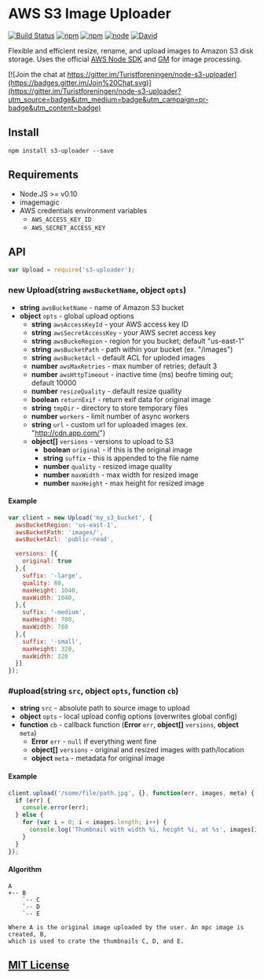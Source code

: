 AWS S3 Image Uploader
=====================

[![Build Status](https://app.wercker.com/status/50fbdf51cf64b01a738379a028b8a885/s "Build Status")](https://app.wercker.com/project/bykey/50fbdf51cf64b01a738379a028b8a885)
[![npm](https://img.shields.io/npm/dm/s3-uploader.svg)]()
[![npm](https://img.shields.io/npm/v/s3-uploader.svg)]()
[![node](https://img.shields.io/node/v/s3-uploader.svg)]()
[![David](https://img.shields.io/david/turistforeningen/node-s3-uploader.svg)]()

Flexible and efficient resize, rename, and upload images to Amazon S3 disk
storage. Uses the official [AWS Node SDK](http://aws.amazon.com/sdkfornodejs/)
and [GM](https://github.com/aheckmann/gm) for image processing.

[![Join the chat at https://gitter.im/Turistforeningen/node-s3-uploader](https://badges.gitter.im/Join%20Chat.svg)](https://gitter.im/Turistforeningen/node-s3-uploader?utm_source=badge&utm_medium=badge&utm_campaign=pr-badge&utm_content=badge)

## Install

```
npm install s3-uploader --save
```

## Requirements

* Node.JS >= v0.10
* imagemagic
* AWS credentials environment variables
  * `AWS_ACCESS_KEY_ID`
  * `AWS_SECRET_ACCESS_KEY`

## API

```javascript
var Upload = require('s3-uploader');
```

### new Upload(**string** `awsBucketName`, **object** `opts`)

* **string** `awsBucketName` - name of Amazon S3 bucket
* **object** `opts` - global upload options
  * **string** `awsAccessKeyId` - your AWS access key ID
  * **string** `awsSecretAccessKey` - your AWS secret access key
  * **string** `awsBuckeRegion` - region for you bucket; default "us-east-1"
  * **string** `awsBucketPath` - path within your bucket (ex. "/images")
  * **string** `awsBucketAcl` - default ACL for uploded images
  * **number** `awsMaxRetries` - max number of retries; default 3
  * **number** `awsHttpTimeout` - inactive time (ms) beofre timing out; default 10000
  * **number** `resizeQuality` - default resize quallity
  * **boolean** `returnExif` - return exif data for original image
  * **string** `tmpDir` - directory to store temporary files
  * **number** `workers` - limit number of async workers
  * **string** `url` - custom url for uploaded images (ex. "http://cdn.app.com/")
  * **object[]** `versions` - versions to upload to S3
    * **boolean** `original` - if this is the original image
    * **string** `suffix` - this is appended to the file name
    * **number** `quality` - resized image quality
    * **number** `maxWidth` - max width for resized image
    * **number** `maxHeight` - max height for resized image

#### Example

```javascript
var client = new Upload('my_s3_bucket', {
  awsBucketRegion: 'us-east-1',
  awsBucketPath: 'images/',
  awsBucketAcl: 'public-read',

  versions: [{
    original: true
  },{
    suffix: '-large',
    quality: 80,
    maxHeight: 1040,
    maxWidth: 1040,
  },{
    suffix: '-medium',
    maxHeight: 780,
    maxWidth: 780
  },{
    suffix: '-small',
    maxHeight: 320,
    maxWidth: 320
  }]
});
```

### #upload(**string** `src`, **object** `opts`, **function** `cb`)

* **string** `src` - absolute path to source image to upload
* **object** `opts` - local upload config options (overwrites global config)
* **function** `cb` - callback function (**Error** `err`, **object[]** `versions`, **object** `meta`)
  * **Error** `err` - `null` if everything went fine
  * **object[]** `versions` - original and resized images with path/location
  * **object** `meta` - metadata for original image

#### Example

```javascript
client.upload('/some/file/path.jpg', {}, function(err, images, meta) {
  if (err) {
    console.error(err);
  } else {
    for (var i = 0; i < images.length; i++) {
      console.log('Thumbnail with width %i, height %i, at %s', images[i].width, images[i].height, images[i].url);
    }
  }
});
```

#### Algorithm

```
A
+-- B
    `-- C
    `-- D
    `-- E

Where A is the original image uploaded by the user. An mpc image is created, B,
which is used to crate the thumbnails C, D, and E.
```

## [MIT License](https://github.com/Turistforeningen/node-s3-uploader/blob/master/LICENSE)

